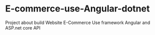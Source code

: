 ﻿# E-commerce-use-Angular-dotnet
Project about build Website E-Commerce
Use framework Angular and ASP.net core API 
